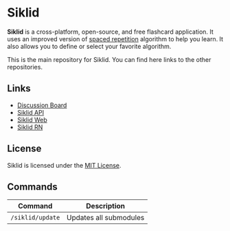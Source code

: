 # Siklid

**Siklid** is a cross-platform, open-source, and free flashcard application.
It uses an improved version of [spaced repetition](https://ncase.me/remember) algorithm to help you learn.
It also allows you to define or select your favorite algorithm.

This is the main repository for Siklid. You can find here links to the other repositories.

## Links

- [Discussion Board](https://github.com/piscibus/siklid/discussions)
- [Siklid API](https://github.com/piscibus/siklid-api)
- [Siklid Web](https://github.com/piscibus/siklid-web)
- [Siklid RN](https://github.com/piscibus/siklid-rn)

## License

Siklid is licensed under the [MIT License](/LICENSE).

## Commands

| Command          | Description            |
|------------------|------------------------|
| `/siklid/update` | Updates all submodules |
